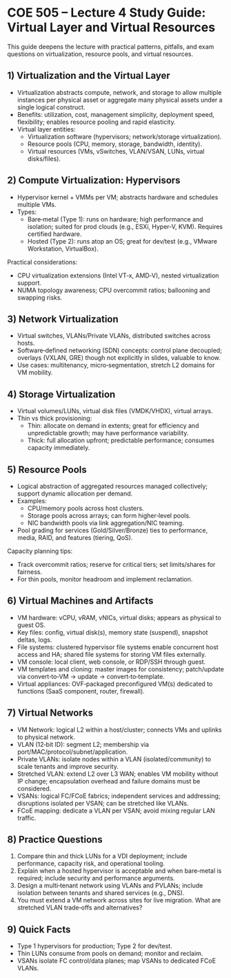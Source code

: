 # COE 505 – Lecture 4 Study Guide: Virtual Layer and Virtual Resources

This guide deepens the lecture with practical patterns, pitfalls, and exam questions on virtualization, resource pools, and virtual resources.

## 1) Virtualization and the Virtual Layer
- Virtualization abstracts compute, network, and storage to allow multiple instances per physical asset or aggregate many physical assets under a single logical construct.
- Benefits: utilization, cost, management simplicity, deployment speed, flexibility; enables resource pooling and rapid elasticity.
- Virtual layer entities:
  - Virtualization software (hypervisors; network/storage virtualization).
  - Resource pools (CPU, memory, storage, bandwidth, identity).
  - Virtual resources (VMs, vSwitches, VLAN/VSAN, LUNs, virtual disks/files).

## 2) Compute Virtualization: Hypervisors
- Hypervisor kernel + VMMs per VM; abstracts hardware and schedules multiple VMs.
- Types:
  - Bare‑metal (Type 1): runs on hardware; high performance and isolation; suited for prod clouds (e.g., ESXi, Hyper‑V, KVM). Requires certified hardware.
  - Hosted (Type 2): runs atop an OS; great for dev/test (e.g., VMware Workstation, VirtualBox).

Practical considerations:
- CPU virtualization extensions (Intel VT‑x, AMD‑V), nested virtualization support.
- NUMA topology awareness; CPU overcommit ratios; ballooning and swapping risks.

## 3) Network Virtualization
- Virtual switches, VLANs/Private VLANs, distributed switches across hosts.
- Software‑defined networking (SDN) concepts: control plane decoupled; overlays (VXLAN, GRE) though not explicitly in slides, valuable to know.
- Use cases: multitenancy, micro‑segmentation, stretch L2 domains for VM mobility.

## 4) Storage Virtualization
- Virtual volumes/LUNs, virtual disk files (VMDK/VHDX), virtual arrays.
- Thin vs thick provisioning:
  - Thin: allocate on demand in extents; great for efficiency and unpredictable growth; may have performance variability.
  - Thick: full allocation upfront; predictable performance; consumes capacity immediately.

## 5) Resource Pools
- Logical abstraction of aggregated resources managed collectively; support dynamic allocation per demand.
- Examples:
  - CPU/memory pools across host clusters.
  - Storage pools across arrays; can form higher‑level pools.
  - NIC bandwidth pools via link aggregation/NIC teaming.
- Pool grading for services (Gold/Silver/Bronze) ties to performance, media, RAID, and features (tiering, QoS).

Capacity planning tips:
- Track overcommit ratios; reserve for critical tiers; set limits/shares for fairness.
- For thin pools, monitor headroom and implement reclamation.

## 6) Virtual Machines and Artifacts
- VM hardware: vCPU, vRAM, vNICs, virtual disks; appears as physical to guest OS.
- Key files: config, virtual disk(s), memory state (suspend), snapshot deltas, logs.
- File systems: clustered hypervisor file systems enable concurrent host access and HA; shared file systems for storing VM files externally.
- VM console: local client, web console, or RDP/SSH through guest.
- VM templates and cloning: master images for consistency; patch/update via convert‑to‑VM → update → convert‑to‑template.
- Virtual appliances: OVF‑packaged preconfigured VM(s) dedicated to functions (SaaS component, router, firewall).

## 7) Virtual Networks
- VM Network: logical L2 within a host/cluster; connects VMs and uplinks to physical network.
- VLAN (12‑bit ID): segment L2; membership via port/MAC/protocol/subnet/application.
- Private VLANs: isolate nodes within a VLAN (isolated/community) to scale tenants and improve security.
- Stretched VLAN: extend L2 over L3 WAN; enables VM mobility without IP change; encapsulation overhead and failure domains must be considered.
- VSANs: logical FC/FCoE fabrics; independent services and addressing; disruptions isolated per VSAN; can be stretched like VLANs.
- FCoE mapping: dedicate a VLAN per VSAN; avoid mixing regular LAN traffic.

## 8) Practice Questions
1) Compare thin and thick LUNs for a VDI deployment; include performance, capacity risk, and operational tooling.
2) Explain when a hosted hypervisor is acceptable and when bare‑metal is required; include security and performance arguments.
3) Design a multi‑tenant network using VLANs and PVLANs; include isolation between tenants and shared services (e.g., DNS).
4) You must extend a VM network across sites for live migration. What are stretched VLAN trade‑offs and alternatives?

## 9) Quick Facts
- Type 1 hypervisors for production; Type 2 for dev/test.
- Thin LUNs consume from pools on demand; monitor and reclaim.
- VSANs isolate FC control/data planes; map VSANs to dedicated FCoE VLANs.
